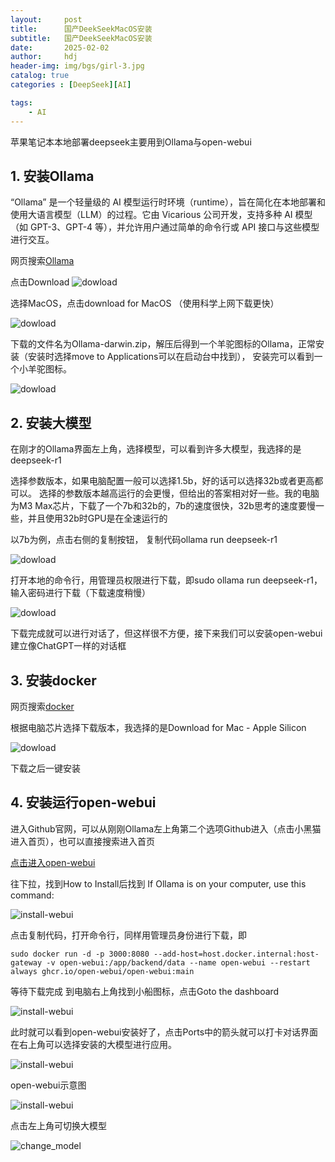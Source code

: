 ```yaml
---
layout:     post
title:      国产DeekSeekMacOS安装
subtitle:   国产DeekSeekMacOS安装
date:       2025-02-02
author:     hdj
header-img: img/bgs/girl-3.jpg
catalog: true
categories : [DeepSeek][AI]

tags:
    - AI
---
```

苹果笔记本本地部署deepseek主要用到Ollama与open-webui

## 1. 安装Ollama
   “Ollama” 是一个轻量级的 AI 模型运行时环境（runtime），旨在简化在本地部署和使用大语言模型（LLM）的过程。它由 Vicarious 公司开发，支持多种 AI 模型（如 GPT-3、GPT-4 等），并允许用户通过简单的命令行或 API 接口与这些模型进行交互。

网页搜索[Ollama](https://ollama.com/)


点击Download
![dowload](http://hdj2048228.github.io/img/2025-02/deepseek_download.png)


选择MacOS，点击download for MacOS （使用科学上网下载更快）

![dowload](http://hdj2048228.github.io/img/2025-02/deepseek_macOS.png)


下载的文件名为Ollama-darwin.zip，解压后得到一个羊驼图标的Ollama，正常安装（安装时选择move to Applications可以在启动台中找到）， 安装完可以看到一个小羊驼图标。

![dowload](http://hdj2048228.github.io/img/2025-02/ollama.png)

## 2. 安装大模型
   在刚才的Ollama界面左上角，选择模型，可以看到许多大模型，我选择的是deepseek-r1


选择参数版本，如果电脑配置一般可以选择1.5b，好的话可以选择32b或者更高都可以。
选择的参数版本越高运行的会更慢，但给出的答案相对好一些。我的电脑为M3 Max芯片，下载了一个7b和32b的，7b的速度很快，32b思考的速度要慢一些，并且使用32b时GPU是在全速运行的

以7b为例，点击右侧的复制按钮， 复制代码ollama run deepseek-r1

![dowload](http://hdj2048228.github.io/img/2025-02/deepseek_r1.png)


打开本地的命令行，用管理员权限进行下载，即sudo ollama run deepseek-r1，输入密码进行下载（下载速度稍慢）

![dowload](http://hdj2048228.github.io/img/2025-02/dp_install.png)

下载完成就可以进行对话了，但这样很不方便，接下来我们可以安装open-webui建立像ChatGPT一样的对话框

## 3. 安装docker

   网页搜索[docker](https://www.docker.com/)


根据电脑芯片选择下载版本，我选择的是​Download for Mac - Apple Silicon

![dowload](http://hdj2048228.github.io/img/2025-02/docker.png)


下载之后一键安装
## 4. 安装运行open-webui
   进入Github官网，可以从刚刚Ollama左上角第二个选项Github进入（点击小黑猫进入首页），也可以直接搜索进入首页

 [点击进入open-webui](https://github.com/open-webui/open-webui)


往下拉，找到How to Install后找到
If Ollama is on your computer, use this command:


![install-webui](http://hdj2048228.github.io/img/2025-02/open_webui.png)

点击复制代码，打开命令行，同样用管理员身份进行下载，即

``sudo docker run -d -p 3000:8080 --add-host=host.docker.internal:host-gateway -v open-webui:/app/backend/data --name open-webui --restart always ghcr.io/open-webui/open-webui:main``



等待下载完成
到电脑右上角找到小船图标，点击Goto the dashboard

![install-webui](http://hdj2048228.github.io/img/2025-02/docker_open_webui.png)

此时就可以看到open-webui安装好了，点击Ports中的箭头就可以打卡对话界面
在右上角可以选择安装的大模型进行应用。

![install-webui](http://hdj2048228.github.io/img/2025-02/docker_open_webui.png)


open-webui示意图

![install-webui](http://hdj2048228.github.io/img/2025-02/docker_open_webui_dashboard.png)


点击左上角可切换大模型

![change_model](http://hdj2048228.github.io/img/2025-02/change_model.png)



